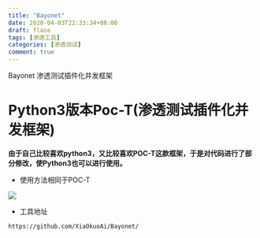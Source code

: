 ```yaml
---
title: "Bayonet"
date: 2020-04-03T22:33:34+08:00
draft: flase
tags: [渗透工具]
categories: [渗透测试]
comment: true
---
```

 Bayonet 渗透测试插件化并发框架
<!--more-->
# Python3版本Poc-T(渗透测试插件化并发框架)

**由于自己比较喜欢python3，又比较喜欢POC-T这款框架，于是对代码进行了部分修改，使Python3也可以进行使用。**

- 使用方法相同于POC-T

![](https://maekdown-1300474679.cos.ap-beijing.myqcloud.com/20200403211439.png)

- 工具地址

```
https://github.com/XiaOkuoAi/Bayonet/
```